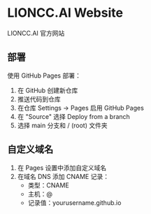 # LIONCC.AI Website

LIONCC.AI 官方网站

## 部署

使用 GitHub Pages 部署：

1. 在 GitHub 创建新仓库
2. 推送代码到仓库
3. 在仓库 Settings -> Pages 启用 GitHub Pages
4. 在 "Source" 选择 Deploy from a branch
5. 选择 main 分支和 / (root) 文件夹

## 自定义域名

1. 在 Pages 设置中添加自定义域名
2. 在域名 DNS 添加 CNAME 记录：
   - 类型：CNAME
   - 主机：@
   - 记录值：yourusername.github.io

